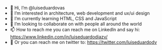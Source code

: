 - 👋 Hi, I’m @luiseduardovas
- 👀 I’m interested in architecture, web development and ux/ui design
- 🌱 I’m currently learning HTML, CSS and JavaScript
- 💞️ I’m looking to collaborate on with people all around the world
- 📫 How to reach me you can reach me on LinkedIn and say hi: https://www.linkedin.com/in/luiseduardodiazv/ 
- 👋 Or you can reach me on twitter to: https://twitter.com/luiseduardodv

<!---
luisedvas/luisedvas is a ✨ special ✨ repository because its `README.md` (this file) appears on your GitHub profile.
You can click the Preview link to take a look at your changes.
--->
